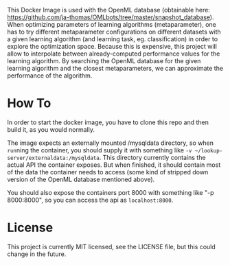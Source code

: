 This Docker Image is used with the OpenML database (obtainable here: https://github.com/ja-thomas/OMLbots/tree/master/snapshot_database). When optimizing parameters of learning algorithms (metaparameter), one has to try different metaparameter configurations on different datasets with a given learning algorithm (and learning task, eg. classification) in order to explore the optimization space. Because this is expensive, this project will allow to interpolate between already-computed performance values for the learning algorithm. By searching the OpenML database for the given learning algorithm and the closest metaparameters, we can approximate the performance of the algorithm.

# How To

In order to start the docker image, you have to clone this repo and then build it, as you would normally.

The image expects an externally mounted /mysqldata directory, so when ```run```ning the container, you should supply it with something like ```-v ~/lookup-server/externaldata:/mysqldata```. This directory currently contains the actual API the container exposes. But when finished, it should contain most of the data the container needs to access (some kind of stripped down version of the OpenML database mentioned above).

You should also expose the containers port 8000 with something like "-p 8000:8000", so you can access the api as ```localhost:8000```.

# License

This project is currently MIT licensed, see the LICENSE file, but this could change in the future.
